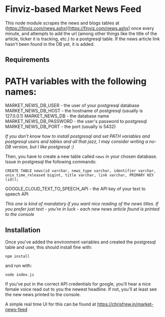 # Finviz-based Market News Feed

This node module scrapes the news and blogs tables at (https://finviz.com/news.ashx)[https://finviz.com/news.ashx] once every minute, and attempts to add the url (among other things like the title of the article, ticker it is tracking, etc.) to a postgresql table. If the news article link hasn't been found in the DB yet, it is added.

## Requirements

# PATH variables with the following names:

MARKET_NEWS_DB_USER - the user of your postgresql database
MARKET_NEWS_DB_HOST - the hostname of postgresql (usually is 127.0.0.1)
MARKET_NEWS_DB - the database name
MARKET_NEWS_DB_PASSWORD - the user's password to postgresql
MARKET_NEWS_DB_PORT - the port (usually is 5432)

_If you don't know how to install postgresql and set PATH variables and postgresql users and tables and all that jazz, I may consider writing a no-DB version, but I like postgresql :)_

Then, you have to create a new table called `news` in your chosen database. Issue in postgresql the following commands:

`CREATE TABLE news(id varchar, news_type varchar, identifier varchar, unix_time_released bigint, title varchar, link varchar, PRIMARY KEY (id));`

GOOGLE_CLOUD_TEXT_TO_SPEECH_API - the API key of your text to speech API

_This one is kind of mandatory if you want nice reading of the news titles. If you prefer just text - you're in luck - each new news article found is printed to the console_

## Installation

Once you've added the environment variables and created the postgresql table and user, this should install fine with:

`npm install`

and run with:

`node index.js`

If you've put in the correct API credentials for google, you'll hear a nice female voice read out to you the newest headline. If not, you'll at least see the new news printed to the console.

A simple real time UI for this can be found at https://chrisfrew.in/market-news-feed


